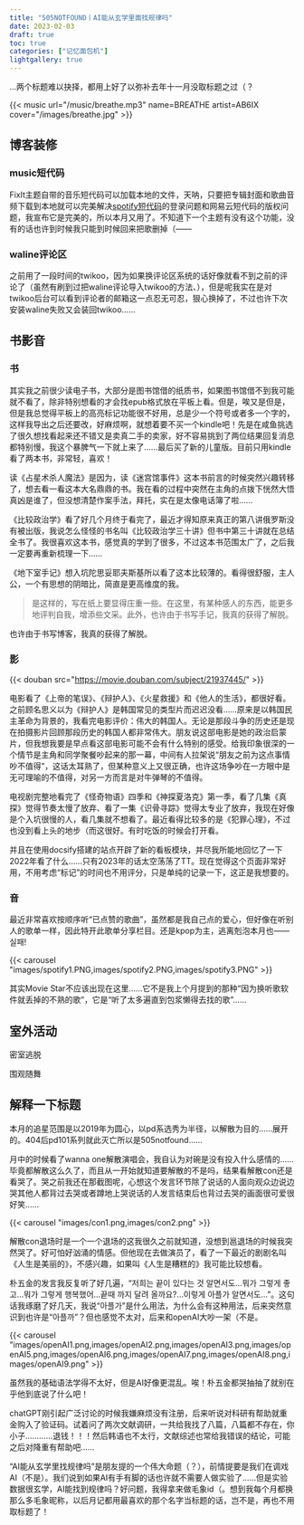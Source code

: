 ```yaml
---
title: "505NOTFOUND丨AI能从玄学里面找规律吗"
date: 2023-02-03
draft: true
toc: true
categories: ["记忆面包机"]
lightgallery: true
---
```


...两个标题难以抉择，都用上好了以弥补去年十一月没取标题之过（？

{{< music url="/music/breathe.mp3" name=BREATHE artist=AB6IX cover="/images/breathe.jpg" >}}

<!-- -->

## 博客装修

### music短代码

FixIt主题自带的音乐短代码可以加载本地的文件，天呐，只要把专辑封面和歌曲音频下载到本地就可以完美解决[spotify短代码](https://gist.github.com/j-un/e7d0b3118556479392bd2269f7059242)的登录问题和网易云短代码的版权问题，我宣布它是完美的，所以本月又用了。不知道下一个主题有没有这个功能，没有的话也许到时候我只能到时候回来把歌删掉（——

### waline评论区

之前用了一段时间的twikoo，因为如果换评论区系统的话好像就看不到之前的评论了（虽然有刷到过把waline评论导入twikoo的方法、），但是呢我实在是对twikoo后台可以看到评论者的邮箱这一点忍无可忍，狠心换掉了，不过也许下次安装waline失败又会装回twikoo……

## 书影音

### 书

其实我之前很少读电子书，大部分是图书馆借的纸质书，如果图书馆借不到我可能就不看了，除非特别想看的才会找epub格式放在平板上看。但是，唉又是但是，但是我总觉得平板上的高亮标记功能很不好用，总是少一个符号或者多一个字的，这样我导出之后还要改，好麻烦啊，就想着要不买一个kindle吧！先是在咸鱼挑选了很久想找看起来还不错又是卖真二手的卖家，好不容易挑到了两位结果回复消息都特别慢，我这个暴脾气一下就上来了……最后买了新的儿童版。目前只用kindle看了两本书，非常轻，喜欢！

读《占星术杀人魔法》是因为，读《迷宫馆事件》这本书前言的时候突然兴趣转移了，想去看一看这本大名鼎鼎的书。我在看的过程中突然在主角的点拨下恍然大悟真凶是谁了，但没想清楚作案手法，拜托，实在是太像电话簿了啦……

《比较政治学》看了好几个月终于看完了，最近才得知原来真正的第八讲俄罗斯没有被出版，我说怎么怪怪的书名叫《比较政治学三十讲》但书中第三十讲就在总结全书了。我很喜欢这本书，感觉真的学到了很多，不过这本书范围太广了，之后我一定要再重新梳理一下……

《地下室手记》想入坑陀思妥耶夫斯基所以看了这本比较薄的。看得很舒服，主人公，一个有思想的阴暗比，简直是更高维度的我。

> 是这样的，写在纸上要显得庄重一些。在这里，有某种感人的东西，能更多地评判自我，增添些文采。此外，也许由于书写手记，我真的获得了解脱。

也许由于书写博客，我真的获得了解脱。

### 影

{{< douban src="https://movie.douban.com/subject/21937445/" >}}

电影看了《上帝的笔误》、《辩护人》、《火星救援》和《他人的生活》，都很好看。之前顾名思义以为《辩护人》是韩国常见的类型片而迟迟没看……原来是以韩国民主革命为背景的，我看完电影评价：伟大的韩国人。无论是那段斗争的历史还是现在拍摄影片回顾那段历史的韩国人都非常伟大。朋友说这部电影是她的政治启蒙片，但我想我要是早点看这部电影可能不会有什么特别的感受。给我印象很深的一个情节是主角和同学聚餐吵起来的那一幕，中间有人拉架说“朋友之前为这点事情吵不值得”，这话太耳熟了，但某种意义上又很正确，也许这场争吵在一方眼中是无可理喻的不值得，对另一方而言是对牛弹琴的不值得。

电视剧完整地看完了《怪奇物语》四季和《神探夏洛克》第一季，看了几集《真探》觉得节奏太慢了放弃、看了一集《识骨寻踪》觉得太专业了放弃，我现在好像是个入坑很慢的人，看几集就不想看了。最近看得比较多的是《犯罪心理》，不过也没到看上头的地步（而这很好。有时吃饭的时候会打开看。

并且在使用docsify搭建的站点开辟了新的看板模块，并尽我所能地回忆了一下2022年看了什么……只有2023年的话太空荡荡了TT。现在觉得这个页面非常好用，不用考虑“标记”的时间也不用评分，只是单纯的记录一下，这正是我想要的。

### 音

最近非常喜欢按顺序听“已点赞的歌曲”，虽然都是我自己点的爱心，但好像在听别人的歌单一样，因此特开此歌单分享栏目。还是kpop为主，逃离剋泡本月也——실패!

{{< carousel "images/spotify1.PNG,images/spotify2.PNG,images/spotify3.PNG" >}}

其实Movie Star不应该出现在这里……它不是我上个月提到的那种“因为换听歌软件就丢掉的不熟的歌”，它是“听了太多遍直到包浆懒得去找的歌”……

## 室外活动

密室逃脱

围观随舞

## 解释一下标题

本月的追星范围是以2019年为圆心，以pd系选秀为半径，以解散为目的……展开的。404后pd101系列就此灭亡所以是505notfound……

月中的时候看了wanna one解散演唱会，我自认为对碗是没有投入什么感情的……毕竟都解散这么久了，而且从一开始就知道要解散的不是吗，结果看解散con还是看哭了。哭之前我还在那截图呢，心想这个发言环节除了说话的人面向观众边说边哭其他人都背过去哭或者蹲地上哭说话的人发言结束后也背过去哭的画面很可爱很好笑……

{{< carousel "images/con1.png,images/con2.png" >}}

解散con退场时是一个一个退场的这我很久之前就知道，没想到邕退场的时候我突然哭了。好可怕好汹涌的情感。但他现在去做演员了，看了一下最近的剧剧名叫《人生是美丽的》，不感兴趣，如果叫《人生是糟糕的》我可能比较想看。

朴五金的发言我反复听了好几遍，“저희는 끝이 있다는 것 알면서도…뭐가 그렇게 좋고…뭐가 그렇게 행복했어…끝때 까지 달려 올까요?…이렇게 아플가 알면서도…”。这句话我琢磨了好几天，我说“아플가”是什么用法，为什么会有这种用法，后来突然意识到也许是“아플까”？但也感觉不太对，后来和openAI大吵一架（不是。

{{< carousel "images/openAI1.png,images/openAI2.png,images/openAI3.png,images/openAI5.png,images/openAI6.png,images/openAI7.png,images/openAI8.png,images/openAI9.png" >}}

虽然我的基础语法学得不太好，但是AI好像更混乱。唉！朴五金都哭抽抽了就别在乎他到底说了什么吧！
 
chatGPT刚引起广泛讨论的时候我嫌麻烦没有注册，后来听说对科研有帮助就重金购入了验证码。试着问了两次文献调研，一共给我找了八篇，八篇都不存在，你小子…………退钱！！！然后韩语也不太行，文献综述也常给我错误的结论，可能之后对降重有帮助吧……

“AI能从玄学里找规律吗”是朋友提的一个伟大命题（？），前情提要是我们在调戏AI（不是）。我们说到如果AI有手有脚的话也许就不需要人做实验了……但是实验数据很玄学，AI能找到规律吗？好问题，我得拿来做毛象id（。想到我每个月都换那么多毛象昵称，以后月记都用最喜欢的那个名字当标题的话，岂不是，再也不用取标题了！